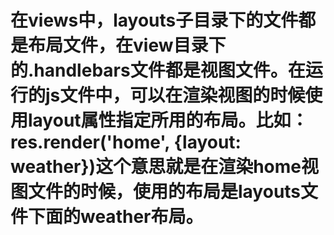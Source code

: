 # 在views中，layouts子目录下的文件都是布局文件，在view目录下的.handlebars文件都是视图文件。在运行的js文件中，可以在渲染视图的时候使用layout属性指定所用的布局。比如：res.render('home', {layout: weather})这个意思就是在渲染home视图文件的时候，使用的布局是layouts文件下面的weather布局。
